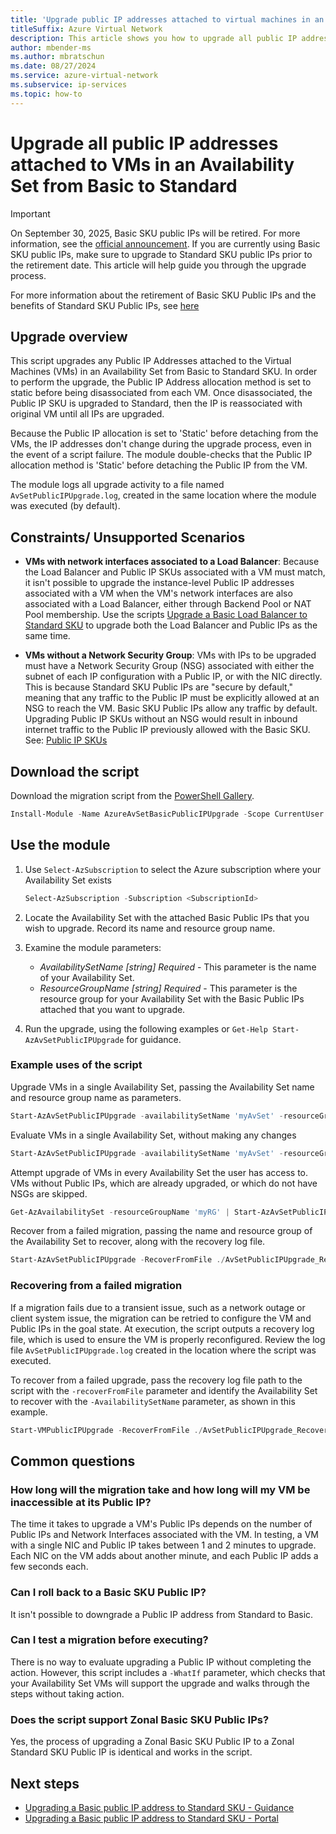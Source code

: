```yaml
---
title: 'Upgrade public IP addresses attached to virtual machines in an Availability Set from Basic to Standard'
titleSuffix: Azure Virtual Network
description: This article shows you how to upgrade all public IP address attached to a VM in an Availability Set to a standard public IP address
author: mbender-ms
ms.author: mbratschun
ms.date: 08/27/2024
ms.service: azure-virtual-network
ms.subservice: ip-services
ms.topic: how-to
---
```


# Upgrade all public IP addresses attached to VMs in an Availability Set from Basic to Standard

>[!Important]
>On September 30, 2025, Basic SKU public IPs will be retired. For more information, see the [official announcement](https://azure.microsoft.com/updates/upgrade-to-standard-sku-public-ip-addresses-in-azure-by-30-september-2025-basic-sku-will-be-retired/). If you are currently using Basic SKU public IPs, make sure to upgrade to Standard SKU public IPs prior to the retirement date. This article will help guide you through the upgrade process.

For more information about the retirement of Basic SKU Public IPs and the benefits of Standard SKU Public IPs, see [here](public-ip-basic-upgrade-guidance.md)

## Upgrade overview

This script upgrades any Public IP Addresses attached to the Virtual Machines (VMs) in an Availability Set from Basic to Standard SKU. In order to perform the upgrade, the Public IP Address allocation method is set to static before being disassociated from each VM. Once disassociated, the Public IP SKU is upgraded to Standard, then the IP is reassociated with original VM until all IPs are upgraded.

Because the Public IP allocation is set to 'Static' before detaching from the VMs, the IP addresses don't change during the upgrade process, even in the event of a script failure. The module double-checks that the Public IP allocation method is 'Static' before detaching the Public IP from the VM. 

The module logs all upgrade activity to a file named `AvSetPublicIPUpgrade.log`, created in the same location where the module was executed (by default). 

## Constraints/ Unsupported Scenarios

* **VMs with network interfaces associated to a Load Balancer**: Because the Load Balancer and Public IP SKUs associated with a VM must match, it isn't possible to upgrade the instance-level Public IP addresses associated with a VM when the VM's network interfaces are also associated with a Load Balancer, either through Backend Pool or NAT Pool membership. Use the scripts [Upgrade a Basic Load Balancer to Standard SKU](../../load-balancer/upgrade-basic-standard-with-powershell.md) to upgrade both the Load Balancer and Public IPs as the same time.

* **VMs without a Network Security Group**: VMs with IPs to be upgraded must have a Network Security Group (NSG) associated with either the subnet of each IP configuration with a Public IP, or with the NIC directly. This is because Standard SKU Public IPs are "secure by default," meaning that any traffic to the Public IP must be explicitly allowed at an NSG to reach the VM. Basic SKU Public IPs allow any traffic by default. Upgrading Public IP SKUs without an NSG would result in inbound internet traffic to the Public IP previously allowed with the Basic SKU. See: [Public IP SKUs](public-ip-addresses.md#sku)

## Download the script

Download the migration script from the [PowerShell Gallery](https://www.powershellgallery.com/packages/AzureAvSetBasicPublicIPUpgrade).

```powershell
Install-Module -Name AzureAvSetBasicPublicIPUpgrade -Scope CurrentUser -Repository PSGallery -Force
```

## Use the module

1. Use `Select-AzSubscription` to select the Azure subscription where your Availability Set exists

    ```powershell
    Select-AzSubscription -Subscription <SubscriptionId>
    ```
2. Locate the Availability Set with the attached Basic Public IPs that you wish to upgrade. Record its name and resource group name.

3. Examine the module parameters:
    - *AvailabilitySetName  [string] Required* - This parameter is the name of your Availability Set.
    - *ResourceGroupName [string] Required* - This parameter is the resource group for your Availability Set with the Basic Public IPs attached that you want to upgrade.

4. Run the upgrade, using the following examples or `Get-Help Start-AzAvSetPublicIPUpgrade` for guidance.

### Example uses of the script

Upgrade VMs in a single Availability Set, passing the Availability Set name and resource group name as parameters.
```powershell
Start-AzAvSetPublicIPUpgrade -availabilitySetName 'myAvSet' -resourceGroupName 'myRG'
```

Evaluate VMs in a single Availability Set, without making any changes
```powershell
Start-AzAvSetPublicIPUpgrade -availabilitySetName 'myAvSet' -resourceGroupName 'myRG' -WhatIf
```

Attempt upgrade of VMs in every Availability Set the user has access to. VMs without Public IPs, which are already upgraded, or which do not have NSGs are skipped.
```powershell
Get-AzAvailabilitySet -resourceGroupName 'myRG' | Start-AzAvSetPublicIPUpgrade -skipVMMissingNSG
```

Recover from a failed migration, passing the name and resource group of the Availability Set to recover, along with the recovery log file.
```powershell
Start-AzAvSetPublicIPUpgrade -RecoverFromFile ./AvSetPublicIPUpgrade_Recovery_2020-01-01-00-00.csv -AvailabilitySetName myAvSet -ResourceGroup rg-myrg
```
 
### Recovering from a failed migration

If a migration fails due to a transient issue, such as a network outage or client system issue, the migration can be retried to configure the VM and Public IPs in the goal state. At execution, the script outputs a recovery log file, which is used to ensure the VM is properly reconfigured. Review the log file `AvSetPublicIPUpgrade.log` created in the location where the script was executed.

To recover from a failed upgrade, pass the recovery log file path to the script with the `-recoverFromFile` parameter and identify the Availability Set to recover with the `-AvailabilitySetName` parameter, as shown in this example.

```powershell
Start-VMPublicIPUpgrade -RecoverFromFile ./AvSetPublicIPUpgrade_Recovery_2020-01-01-00-00.csv -AvailabilitySetName myAvSet -ResourceGroupName rg-myrg
```

## Common questions

### How long will the migration take and how long will my VM be inaccessible at its Public IP?

The time it takes to upgrade a VM's Public IPs depends on the number of Public IPs and Network Interfaces associated with the VM. In testing, a VM with a single NIC and Public IP takes between 1 and 2 minutes to upgrade. Each NIC on the VM adds about another minute, and each Public IP adds a few seconds each.

### Can I roll back to a Basic SKU Public IP?

It isn't possible to downgrade a Public IP address from Standard to Basic.

### Can I test a migration before executing? 

There is no way to evaluate upgrading a Public IP without completing the action. However, this script includes a `-WhatIf` parameter, which checks that your Availability Set VMs will support the upgrade and walks through the steps without taking action. 

### Does the script support Zonal Basic SKU Public IPs? 

Yes, the process of upgrading a Zonal Basic SKU Public IP to a Zonal Standard SKU Public IP is identical and works in the script.

## Next steps

* [Upgrading a Basic public IP address to Standard SKU - Guidance](public-ip-basic-upgrade-guidance.md)
* [Upgrading a Basic public IP address to Standard SKU - Portal](public-ip-upgrade-portal.md)
